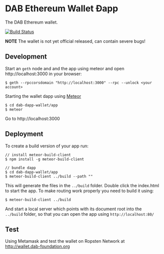 # DAB Ethereum Wallet Ðapp

The DAB Ethereum wallet.

[![Build Status](https://travis-ci.org/dabdevelop/dab-dapp-wallet.svg?branch=master)](https://travis-ci.org/dabdevelop/dab-dapp-wallet)

**NOTE** The wallet is not yet official released,
can contain severe bugs!


## Development

Start an `geth` node and and the app using meteor and open http://localhost:3000 in your browser:

    $ geth --rpccorsdomain "http://localhost:3000" --rpc --unlock <your account>

Starting the wallet dapp using [Meteor](https://meteor.com/install)

    $ cd dab-dapp-wallet/app
    $ meteor

Go to http://localhost:3000


## Deployment

To create a build version of your app run:

    // install meteor-build-client
    $ npm install -g meteor-build-client

    // bundle dapp
    $ cd dab-dapp-wallet/app
    $ meteor-build-client ../build --path ""

This will generate the files in the `../build` folder. Double click the index.html to start the app.
To make routing work properly you need to build it using:

    $ meteor-build-client ../build

And start a local server which points with its document root into the `../build` folder,
so that you can open the app using `http://localhost:80/`

## Test

Using Metamask and test the wallet on Ropsten Network at http://wallet.dab-foundation.org
